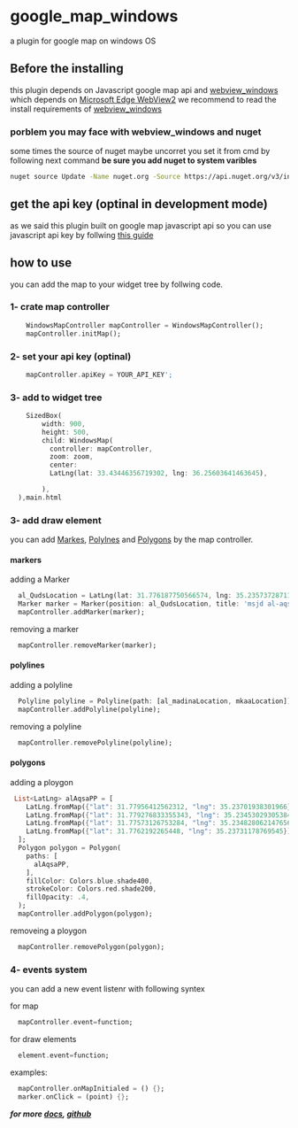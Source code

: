 # google_map_windows

a plugin for google map on windows OS

## Before the  installing

this plugin depends on Javascript google map api and [webview_windows](https://pub.dev/packages/webview_windows)
which depends on [Microsoft Edge WebView2](https://docs.microsoft.com/en-us/microsoft-edge/webview2/)
we recommend to read the install requirements of [webview_windows](https://pub.dev/packages/webview_windows#development-platform-requirements)

### porblem you may face with webview_windows and nuget

some times the source of nuget maybe uncorret you set it from cmd by following next command **be sure you add nuget to system varibles**

```bash
nuget source Update -Name nuget.org -Source https://api.nuget.org/v3/index.json
```

## get the api key (optinal in development mode)

as we said this plugin built on google map javascript api
so you can use javascript api key by follwing [this guide](https://developers.google.com/maps/documentation/javascript/get-api-key)

## how to use

you can add the map to your widget tree by follwing code.

### 1- crate map controller

``` dart
    WindowsMapController mapController = WindowsMapController();
    mapController.initMap();
```

### 2- set your api key (optinal)

``` dart
    mapController.apiKey = YOUR_API_KEY';
```

### 3- add to widget tree

```dart
    SizedBox(
        width: 900,
        height: 500,
        child: WindowsMap(
          controller: mapController,
          zoom: zoom,
          center:
          LatLng(lat: 33.43446356719302, lng: 36.25603641463645),

        ),
  ),main.html

```

### 3- add draw element

you can add [Markes](https://pub.dev/documentation/google_map_windows/latest/WindowsMap/Marker-class.html), [Polylnes](https://pub.dev/documentation/google_map_windows/latest/WindowsMap/Polyline-class.html) and [Polygons](https://pub.dev/documentation/google_map_windows/latest/WindowsMap/Polygon-class.html) by the map controller.

#### markers

adding a Marker

``` dart
  al_QudsLocation = LatLng(lat: 31.776187750566574, lng: 35.23573728711054);
  Marker marker = Marker(position: al_QudsLocation, title: 'msjd al-aqsa almubark');
  mapController.addMarker(marker);
```

removing a marker

```dart
  mapController.removeMarker(marker);
```

#### polylines

adding a polyline

```dart
  Polyline polyline = Polyline(path: [al_madinaLocation, mkaaLocation]);
  mapController.addPolyline(polyline);
```

removing a polyline

```dart
  mapController.removePolyline(polyline);
```

#### polygons

adding a ploygon

```dart
 List<LatLng> alAqsaPP = [
    LatLng.fromMap({"lat": 31.77956412562312, "lng": 35.23701938301966}),
    LatLng.fromMap({"lat": 31.779276833355343, "lng": 35.23453029305384}),
    LatLng.fromMap({"lat": 31.77573126753284, "lng": 35.234828062147656}),
    LatLng.fromMap({"lat": 31.7762192265448, "lng": 35.23731178769545})
  ];
  Polygon polygon = Polygon(
    paths: [
      alAqsaPP,
    ],
    fillColor: Colors.blue.shade400,
    strokeColor: Colors.red.shade200,
    fillOpacity: .4,
  );
  mapController.addPolygon(polygon);

```

removeing a ploygon

```dart
  mapController.removePolygon(polygon);
```

### 4- events system

you can add a new event listenr with following syntex

for map

```dart
  mapController.event=function;
```

for draw elements

```dart
  element.event=function;
```

examples:

```dart
  mapController.onMapInitialed = () {};
  marker.onClick = (point) {};
```

**_for more [docs](https://pub.dev/documentation/google_map_windows/latest/), [github](https://github.com/Ghali01/google_map_windows)_**
